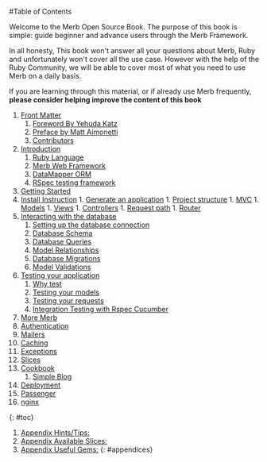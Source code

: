 #Table of Contents


<div id="intro">
	<p>Welcome to the Merb Open Source Book. The purpose of this book is simple: guide beginner and advance users through the Merb Framework.</p>
	<p>In all honesty, This book won't answer all your questions about Merb, Ruby and unfortunately won't cover all the use case. However with the help of the Ruby Community, we will be able to cover most of what you need to use Merb on a daily basis.</p>
	<p>If you are learning through this material, or if already use Merb frequently, <strong>please consider helping improve the content of this book</strong></p>
</div>

1. [Front Matter](/front-matter)
	1. [Foreword By Yehuda Katz](/front-matter/foreword)
	2. [Preface by Matt Aimonetti](/front-matter/preface)
	3. [Contributors](/front-matter/contributors)
2. [Introduction](/introduction)
	1. [Ruby Language](/introduction/ruby)
	2. [Merb Web Framework](/introduction/merb)
	3. [DataMapper ORM](/introduction/datamapper)
	4. [RSpec testing framework](/introduction/rspec)
3. [Getting Started](/getting-started)
  1. [Install Instruction](/getting-started/install-instructions)
	1. [Generate an application](/getting-started/generate-app)
	1. [Project structure](/getting-started/project-structure)
	1. [MVC](/getting-started/mvc)
	1. [Models](/getting-started/models)
	1. [Views](/getting-started/views)
	1. [Controllers](/getting-started/controllers)
	1. [Request path](/getting-started/request-path)
	1. [Router](/getting-started/router)
4. [Interacting with the database](/orm/datamapper)
	1. [Setting up the database connection](/orm/datamapper/setting-up)
	1. [Database Schema](/orm/datamapper/schema)
	1. [Database Queries](/orm/datamapper/queries)
	1. [Model Relationships](/orm/datamapper/relationships)
	1. [Database Migrations](/orm/datamapper/migrations)
	1. [Model Validations](/orm/datamapper/validations)
5. [Testing your application](/rspec)
	1. [Why test](/rspec/why)
	1. [Testing your models](/repec/models)
	1. [Testing your requests](/repec/requests)
	1. [Integration Testing with Rspec Cucumber](/rspec/cucumber)
6. [More Merb](/merb-more)
  1. [Authentication](/merb-more/authentication)
  1. [Mailers](/merb-more/mailer)
  1. [Caching](/merb-more/caching)
  1. [Exceptions](/merb-more/exceptions)
  1. [Slices](/merb-more/exceptions)
7. [Cookbook](/cookbook)
	1. [Simple Blog](/cookbook/simple-blog)
8. [Deployment](/deployment)
  1. [Passenger](/deployment/passenger)
  1. [nginx](/deployment/nginx)
	
{: #toc}

1. [Appendix Hints/Tips:](/appendix/hints-tips)
1. [Appendix Available Slices:](/appendix/slices)
1. [Appendix Useful Gems:](/appendix/gems)
{: #appendices}
